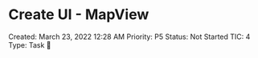 # Create UI - MapView

Created: March 23, 2022 12:28 AM
Priority: P5
Status: Not Started
TIC: 4
Type: Task 🔨